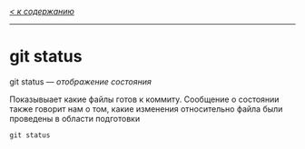 *[< к содержанию](readme.md)*

---

# __git status__ 

git status — *отображение состояния*

Показывыает какие файлы готов к коммиту. Сообщение о состоянии также говорит нам о том, какие изменения относительно файла были проведены в области подготовки 

`git status`




